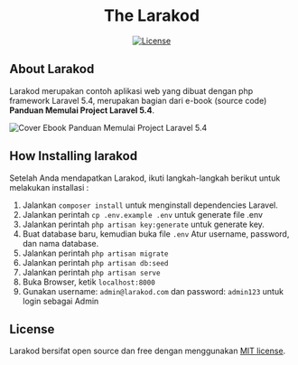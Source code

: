 <h1 align="center">The Larakod</h1>

<p align="center">
<a href="http://opensource.org/licenses/MIT"><img src="https://poser.pugx.org/laravel/framework/license.svg" alt="License"></a>
</p>

## About Larakod

Larakod merupakan contoh aplikasi web yang dibuat dengan php framework Laravel 5.4, merupakan bagian dari e-book (source code) **Panduan Memulai Project Laravel 5.4**.

<img src ="public/source/Cover.jpg" alt="Cover Ebook Panduan Memulai Project Laravel 5.4" algin="center">

## How Installing larakod 

Setelah Anda mendapatkan Larakod, ikuti langkah-langkah berikut untuk melakukan installasi :
1. Jalankan `composer install` untuk menginstall dependencies Laravel.
2. Jalankan perintah `cp .env.example .env` untuk generate file .env
3. Jalankan perintah `php artisan key:generate` untuk generate key.
4. Buat database baru, kemudian buka file `.env` Atur username, password, dan nama database.
5. Jalankan perintah `php artisan migrate`
6. Jalankan perintah `php artisan db:seed`
7. Jalankan perintah `php artisan serve`
8. Buka Browser, ketik `localhost:8000`
9. Gunakan username: `admin@larakod.com` dan password: `admin123` untuk login sebagai Admin


## License

Larakod bersifat open source dan free dengan menggunakan [MIT license](http://opensource.org/licenses/MIT).
